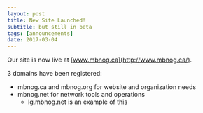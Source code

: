 ```yaml
---
layout: post
title: New Site Launched!
subtitle: but still in beta
tags: [announcements]
date: 2017-03-04
---
```


Our site is now live at [www.mbnog.ca](http://www.mbnog.ca/).

3 domains have been registered:

- mbnog.ca and mbnog.org for website and organization needs
- mbnog.net for network tools and operations
  - lg.mbnog.net is an example of this

